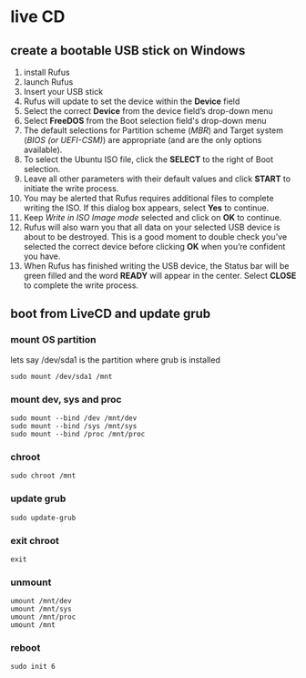 

# live CD



## create a bootable USB stick on Windows

1. install Rufus
2. launch Rufus
3. Insert your USB stick
4. Rufus will update to set the device within the **Device** field
5. Select the correct **Device** from the device field’s drop-down menu
6. Select **FreeDOS** from the Boot selection field's drop-down menu
7. The default selections for Partition scheme (*MBR*) and Target system (*BIOS (or UEFI-CSM)*) are appropriate (and are the only options available).
8. To select the Ubuntu ISO file, click the **SELECT** to the right of Boot selection.
9. Leave all other parameters with their default values and click **START** to initiate the write process.
10. You may be alerted that Rufus requires additional files to complete writing the ISO. If this dialog box appears, select **Yes** to continue.
11. Keep *Write in ISO Image mode* selected and click on **OK** to continue.
12. Rufus will also warn you that all data on your selected USB device is about to be destroyed. This is a good moment to double check you’ve selected the correct device before clicking **OK** when you’re confident you have.
13. When Rufus has finished writing the USB device, the Status bar will be green filled and the word **READY** will appear in the center. Select **CLOSE** to complete the write process.







## boot from LiveCD and update grub

### mount OS partition

lets say /dev/sda1 is the partition where grub is installed

```
sudo mount /dev/sda1 /mnt
```

### mount dev, sys and proc

```
sudo mount --bind /dev /mnt/dev
sudo mount --bind /sys /mnt/sys
sudo mount --bind /proc /mnt/proc
```

### chroot

```
sudo chroot /mnt
```

### update grub

```
sudo update-grub
```

### exit chroot

```
exit
```

### unmount

```
umount /mnt/dev
umount /mnt/sys
umount /mnt/proc
umount /mnt
```

### reboot

```
sudo init 6
```









